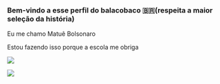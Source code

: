 ### Bem-vindo a esse perfil do balacobaco 🇧🇷(respeita a maior seleção da história)

Eu me chamo Matuê Bolsonaro 

Estou fazendo isso porque a escola me obriga

![](https://media.tenor.com/Y4YWMFAXMBwAAAAM/neymar-neymar-gif.gif)

![](https://media.tenor.com/LsYPAE9JiP8AAAAM/rolando-ronaldo.gif)
